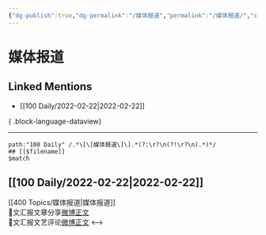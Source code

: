 ```yaml
---
{"dg-publish":true,"dg-permalink":"/媒体报道","permalink":"/媒体报道/","created":"2022-12-22T15:38:59.000+08:00","updated":"2023-04-10T17:21:03.000+08:00"}
---
```


# 媒体报道

## Linked Mentions
- [[100 Daily/2022-02-22\|2022-02-22]]

{ .block-language-dataview}

---

```expander
path:"100 Daily" /.*\[\[媒体报道\]\].*(?:\r?\n(?!\r?\n).*)*/
## [[$filename]]
$match
```
## [[100 Daily/2022-02-22\|2022-02-22]]
[[400 Topics/媒体报道\|媒体报道]]  
🌟文汇报文章分享[微博正文](https://m.weibo.cn/6466290670/4739707592245607)  
🌟文汇报文艺评论[微博正文](https://m.weibo.cn/6466290670/4739769161225663)
<-->